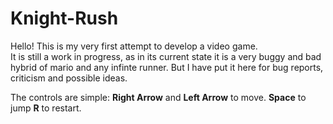 # Knight-Rush
Hello! This is my very first attempt to develop a video game. \
It is still a work in progress, as in its current state it is a very buggy and bad hybrid of mario and any infinte runner.
But I have put it here for bug reports, criticism and possible ideas.

The controls are simple:
**Right Arrow** and **Left Arrow** to move.
**Space** to jump
**R** to restart.
